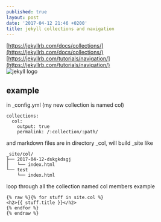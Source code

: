 ```yaml
---
published: true
layout: post
date: '2017-04-12 21:46 +0200'
title: jekyll collections and navigation
---
```

[https://jekyllrb.com/docs/collections/](https://jekyllrb.com/docs/collections/)  
[https://jekyllrb.com/tutorials/navigation/](https://jekyllrb.com/tutorials/navigation/)  
![jekyll logo](https://jekyllrb.com/img/logo-2x.png)

## example

in \_config.yml (my new collection is named col)

    collections:
      col:
        output: true
        permalink: /:collection/:path/

and markdown files are in directory \_col, will build \_site like

    _site/col/
    ├── 2017-04-12-dskgkdsgj
    │   └── index.html
    └── test
        └── index.html
        
loop through all the collection named col members example

    {% raw %}{% for stuff in site.col %}
    <h2>{{ stuff.title }}</h2>
    {% endfor %}
    {% endraw %}

